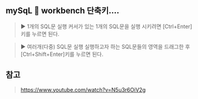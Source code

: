 ## mySqL 🐬 workbench 단축키....

> ▶ 1개의 SQL문 실행
> 커서가 있는 1개의 SQL문을 실행 시키려면 [Ctrl+Enter]키를 누르면 된다.

> ▶ 여러개(다중) SQL문 실행
> 실행하고자 하는 SQL문들의 영역을 드래그한 후 [Ctrl+Shift+Enter]키를 누르면 된다.

## 참고

> https://www.youtube.com/watch?v=N5u3r6OiV2g
